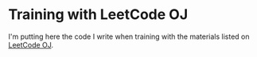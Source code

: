 # Training with LeetCode OJ

I'm putting here the code I write when training with the materials listed on [LeetCode OJ](https://leetcode.com/).
